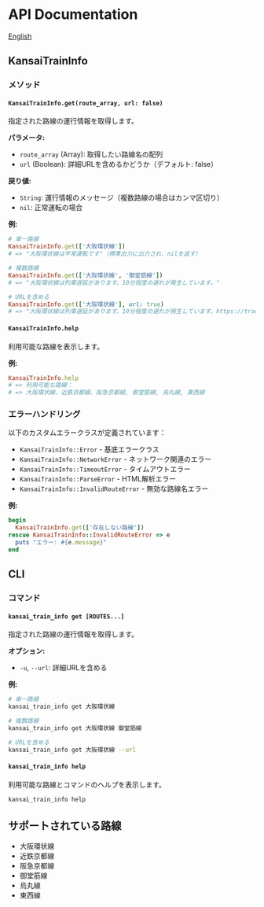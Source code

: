 # API Documentation

[English](API.en.md)

## KansaiTrainInfo

### メソッド

#### `KansaiTrainInfo.get(route_array, url: false)`

指定された路線の運行情報を取得します。

**パラメータ:**
- `route_array` (Array<String>): 取得したい路線名の配列
- `url` (Boolean): 詳細URLを含めるかどうか（デフォルト: false）

**戻り値:**
- `String`: 運行情報のメッセージ（複数路線の場合はカンマ区切り）
- `nil`: 正常運転の場合

**例:**
```ruby
# 単一路線
KansaiTrainInfo.get(['大阪環状線'])
# => "大阪環状線は平常運転です"（標準出力に出力され、nilを返す）

# 複数路線
KansaiTrainInfo.get(['大阪環状線', '御堂筋線'])
# => "大阪環状線は列車遅延があります。10分程度の遅れが発生しています。"

# URLを含める
KansaiTrainInfo.get(['大阪環状線'], url: true)
# => "大阪環状線は列車遅延があります。10分程度の遅れが発生しています。https://transit.yahoo.co.jp/traininfo/detail/263/0/"
```

#### `KansaiTrainInfo.help`

利用可能な路線を表示します。

**例:**
```ruby
KansaiTrainInfo.help
# => 利用可能な路線：
# => 大阪環状線、近鉄京都線、阪急京都線, 御堂筋線, 烏丸線, 東西線
```

### エラーハンドリング

以下のカスタムエラークラスが定義されています：

- `KansaiTrainInfo::Error` - 基底エラークラス
- `KansaiTrainInfo::NetworkError` - ネットワーク関連のエラー
- `KansaiTrainInfo::TimeoutError` - タイムアウトエラー
- `KansaiTrainInfo::ParseError` - HTML解析エラー
- `KansaiTrainInfo::InvalidRouteError` - 無効な路線名エラー

**例:**
```ruby
begin
  KansaiTrainInfo.get(['存在しない路線'])
rescue KansaiTrainInfo::InvalidRouteError => e
  puts "エラー: #{e.message}"
end
```

## CLI

### コマンド

#### `kansai_train_info get [ROUTES...]`

指定された路線の運行情報を取得します。

**オプション:**
- `-u`, `--url`: 詳細URLを含める

**例:**
```bash
# 単一路線
kansai_train_info get 大阪環状線

# 複数路線
kansai_train_info get 大阪環状線 御堂筋線

# URLを含める
kansai_train_info get 大阪環状線 --url
```

#### `kansai_train_info help`

利用可能な路線とコマンドのヘルプを表示します。

```bash
kansai_train_info help
```

## サポートされている路線

- 大阪環状線
- 近鉄京都線
- 阪急京都線
- 御堂筋線
- 烏丸線
- 東西線